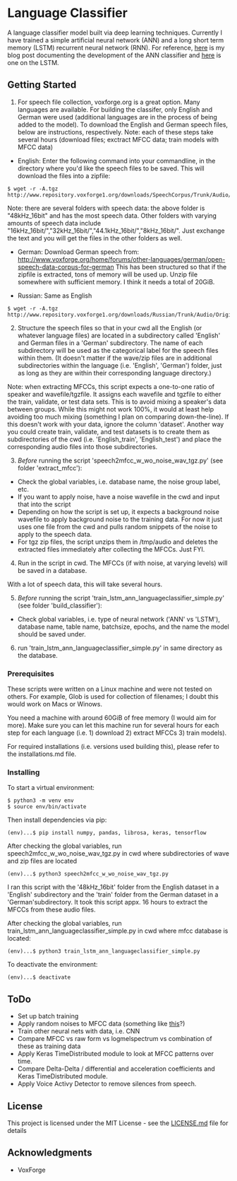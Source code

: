 # Language Classifier
A language classifier model built via deep learning techniques. Currently I have trained a simple artificial neural network (ANN) and a long short term memory (LSTM) recurrent neural network (RNN). For reference, <a href="https://a-n-rose.github.io/2018/08/22/language-classifier.html">here</a> is my blog post documenting the development of the ANN classifier and <a href="https://a-n-rose.github.io/2018/09/07/language-classifier-LSTM.html">here</a> is one on the LSTM.

## Getting Started

1) For speech file collection, voxforge.org is a great option. Many languages are available. For building the classifer, only English and German were used (additional languages are in the process of being added to the model). To download the English and German speech files, below are instructions, respectively. Note: each of these steps take several hours (download files; exctract MFCC data; train models with MFCC data)

* English:
Enter the following command into your commandline, in the directory where you'd like the speech files to be saved. This will download the files into a zipfile:
```
$ wget -r -A.tgz http://www.repository.voxforge1.org/downloads/SpeechCorpus/Trunk/Audio/Original/48kHz_16bit/s
```
Note: there are several folders with speech data: the above folder is "48kHz_16bit" and has the most speech data. Other folders with varying amounts of speech data include "16kHz_16bit/","32kHz_16bit/","44.1kHz_16bit/","8kHz_16bit/". Just exchange the text and you will get the files in the other folders as well.

* German:
Download German speech from: http://www.voxforge.org/home/forums/other-languages/german/open-speech-data-corpus-for-german
This has been structured so that if the zipfile is extracted, tons of memory will be used up. Unzip file somewhere with sufficient memory. I think it needs a total of 20GiB.

* Russian:
Same as English
```
$ wget -r -A.tgz http://www.repository.voxforge1.org/downloads/Russian/Trunk/Audio/Original/48kHz_16bit/
```

2) Structure the speech files so that in your cwd all the English (or whatever language files) are located in a subdirectory called 'English' and German files in a 'German' subdirectory. The name of each subdirectory will be used as the categorical label for the speech files within them. (It doesn't matter if the wave/zip files are in additional subdirectories within the language (i.e. 'English', 'German') folder, just as long as they are within their corresponding language directory.)

Note: when extracting MFCCs, this script expects a one-to-one ratio of speaker and wavefile/tgzfile. It assigns each wavefile and tgzfile to either the train, validate, or test data sets. This is to avoid mixing a speaker's data between groups. While this might not work 100%, it would at least help avoiding too much mixing (something I plan on comparing down-the-line). If this doesn't work with your data, ignore the column 'dataset'. Another way you could create train, validate, and test datasets is to create them as subdirectories of the cwd (i.e. 'English_train', 'English_test') and place the corresponding audio files into those subdirectories. 

3) *Before* running the script 'speech2mfcc_w_wo_noise_wav_tgz.py' (see folder 'extract_mfcc'):
* Check the global variables, i.e. database name, the noise group label, etc.
* If you want to apply noise, have a noise wavefile in the cwd and input that into the script
* Depending on how the script is set up, it expects a background noise wavefile to apply background noise to the training data. For now it just uses one file from the cwd and pulls random snippets of the noise to apply to the speech data.
* For tgz zip files, the script unzips them in /tmp/audio and deletes the extracted files immediately after collecting the MFCCs. Just FYI.

4) Run  in the script in cwd. The MFCCs (if with noise, at varying levels) will be saved in a database. 

With a lot of speech data, this will take several hours.

5) *Before* running the script 'train_lstm_ann_languageclassifier_simple.py' (see folder 'build_classifier'):
* Check global variables, i.e. type of neural network ('ANN' vs 'LSTM'), database name, table name, batchsize, epochs, and the name the model should be saved under.

6) run 'train_lstm_ann_languageclassifier_simple.py' in same directory as the database.

### Prerequisites

These scripts were written on a Linux machine and were not tested on others. For example, Glob is used for collection of filenames; I doubt this would work on Macs or Winows.

You need a machine with around 60GiB of free memory (I would aim for more). Make sure you can let this machine run for several hours for each step for each language (i.e. 1) download 2) extract MFCCs 3) train models). 

For required installations (i.e. versions used building this), please refer to the installations.md file.

### Installing

To start a virtual environment:
```
$ python3 -m venv env
$ source env/bin/activate
```

Then install dependencies via pip:
```
(env)...$ pip install numpy, pandas, librosa, keras, tensorflow
```

After checking the global variables, run speech2mfcc_w_wo_noise_wav_tgz.py in cwd where subdirectories of wave and zip files are located
```
(env)...$ python3 speech2mfcc_w_wo_noise_wav_tgz.py
```
I ran this script with the '48kHz_16bit' folder from the English dataset in a 'English' subdirectory and the 'train' folder from the German dataset in a 'German'subdirectory. It took this script appx. 16 hours to extract the MFCCs from these audio files.

After checking the global variables, run train_lstm_ann_languageclassifier_simple.py in cwd where mfcc database is located:
```
(env)...$ python3 train_lstm_ann_languageclassifier_simple.py
```

To deactivate the environment:
```
(env)...$ deactivate
```

## ToDo
* Set up batch training 
* Apply random noises to MFCC data (something like <a href="http://dcase.community/challenge2018/task-general-purpose-audio-tagging">this</a>?)
* Train other neural nets with data, i.e. CNN 
* Compare MFCC vs raw form vs logmelspectrum vs combination of these as training data
* Apply Keras TimeDistributed module to look at MFCC patterns over time.
* Compare Delta-Delta / differential and acceleration coefficients and Keras TimeDistributed module.
* Apply Voice Activy Detector to remove silences from speech.

## License

This project is licensed under the MIT License - see the [LICENSE.md](LICENSE.md) file for details

## Acknowledgments

* VoxForge
